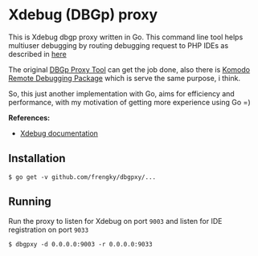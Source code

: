 # Xdebug (DBGp) proxy

This is Xdebug dbgp proxy written in Go. This command line tool helps multiuser debugging by routing debugging request to PHP IDEs as described in [here](https://www.jetbrains.com/help/phpstorm/multiuser-debugging-via-xdebug-proxies.html)

The original [DBGp Proxy Tool](https://xdebug.org/docs/dbgpProxy) can get the job done, also there is [Komodo Remote Debugging Package](https://code.activestate.com/komodo/remotedebugging/) which is serve the same purpose, i think.

So, this just another implementation with Go, aims for efficiency and performance, with my motivation of getting more experience using Go =)

**References:**
* [Xdebug documentation](https://xdebug.org/docs/dbgp#just-in-time-debugging-and-debugger-proxies)

## Installation

```console
$ go get -v github.com/frengky/dbgpxy/...
```

## Running

Run the proxy to listen for Xdebug on port `9003` and listen for IDE registration on port `9033`
```console
$ dbgpxy -d 0.0.0.0:9003 -r 0.0.0.0:9033
```
